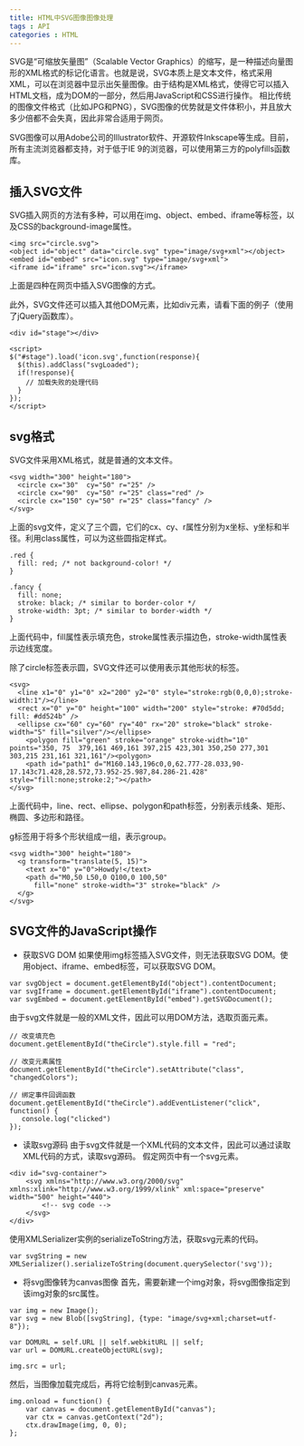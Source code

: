 ```yaml
---
title: HTML中SVG图像图像处理
tags : API
categories : HTML
---
```


SVG是“可缩放矢量图”（Scalable Vector Graphics）的缩写，是一种描述向量图形的XML格式的标记化语言。也就是说，SVG本质上是文本文件，格式采用XML，可以在浏览器中显示出矢量图像。由于结构是XML格式，使得它可以插入HTML文档，成为DOM的一部分，然后用JavaScript和CSS进行操作。
相比传统的图像文件格式（比如JPG和PNG），SVG图像的优势就是文件体积小，并且放大多少倍都不会失真，因此非常合适用于网页。

SVG图像可以用Adobe公司的Illustrator软件、开源软件Inkscape等生成。目前，所有主流浏览器都支持，对于低于IE 9的浏览器，可以使用第三方的polyfills函数库。

## 插入SVG文件
SVG插入网页的方法有多种，可以用在img、object、embed、iframe等标签，以及CSS的background-image属性。

```
<img src="circle.svg">
<object id="object" data="circle.svg" type="image/svg+xml"></object>
<embed id="embed" src="icon.svg" type="image/svg+xml">
<iframe id="iframe" src="icon.svg"></iframe>
```
上面是四种在网页中插入SVG图像的方式。

此外，SVG文件还可以插入其他DOM元素，比如div元素，请看下面的例子（使用了jQuery函数库）。
```
<div id="stage"></div>

<script>
$("#stage").load('icon.svg',function(response){
  $(this).addClass("svgLoaded");
  if(!response){
    // 加载失败的处理代码
  }
});
</script>
```
## svg格式

SVG文件采用XML格式，就是普通的文本文件。

```
<svg width="300" height="180">
  <circle cx="30"  cy="50" r="25" />
  <circle cx="90"  cy="50" r="25" class="red" />
  <circle cx="150" cy="50" r="25" class="fancy" />
</svg>
```
上面的svg文件，定义了三个圆，它们的cx、cy、r属性分别为x坐标、y坐标和半径。利用class属性，可以为这些圆指定样式。

```
.red {
  fill: red; /* not background-color! */
}

.fancy {
  fill: none;
  stroke: black; /* similar to border-color */
  stroke-width: 3pt; /* similar to border-width */
}
```
上面代码中，fill属性表示填充色，stroke属性表示描边色，stroke-width属性表示边线宽度。

除了circle标签表示圆，SVG文件还可以使用表示其他形状的标签。
```
<svg>
  <line x1="0" y1="0" x2="200" y2="0" style="stroke:rgb(0,0,0);stroke-width:1"/></line>
  <rect x="0" y="0" height="100" width="200" style="stroke: #70d5dd; fill: #dd524b" />
  <ellipse cx="60" cy="60" ry="40" rx="20" stroke="black" stroke-width="5" fill="silver"/></ellipse>
	<polygon fill="green" stroke="orange" stroke-width="10" points="350, 75  379,161 469,161 397,215 423,301 350,250 277,301 303,215 231,161 321,161"/><polygon>
	<path id="path1" d="M160.143,196c0,0,62.777-28.033,90-17.143c71.428,28.572,73.952-25.987,84.286-21.428" style="fill:none;stroke:2;"></path>  
</svg>
```
上面代码中，line、rect、ellipse、polygon和path标签，分别表示线条、矩形、椭圆、多边形和路径。

g标签用于将多个形状组成一组，表示group。

```
<svg width="300" height="180">
  <g transform="translate(5, 15)">
    <text x="0" y="0">Howdy!</text>
    <path d="M0,50 L50,0 Q100,0 100,50"
      fill="none" stroke-width="3" stroke="black" />
  </g>
</svg>
```
## SVG文件的JavaScript操作
* 获取SVG DOM
如果使用img标签插入SVG文件，则无法获取SVG DOM。使用object、iframe、embed标签，可以获取SVG DOM。
```
var svgObject = document.getElementById("object").contentDocument;
var svgIframe = document.getElementById("iframe").contentDocument;
var svgEmbed = document.getElementById("embed").getSVGDocument(); 
```
由于svg文件就是一般的XML文件，因此可以用DOM方法，选取页面元素。

```
// 改变填充色
document.getElementById("theCircle").style.fill = "red";

// 改变元素属性
document.getElementById("theCircle").setAttribute("class", "changedColors");

// 绑定事件回调函数
document.getElementById("theCircle").addEventListener("click", function() {
   console.log("clicked")
});
```
* 读取svg源码
由于svg文件就是一个XML代码的文本文件，因此可以通过读取XML代码的方式，读取svg源码。
假定网页中有一个svg元素。
```
<div id="svg-container">
	<svg xmlns="http://www.w3.org/2000/svg" xmlns:xlink="http://www.w3.org/1999/xlink" xml:space="preserve" width="500" height="440">
		<!-- svg code -->
	</svg>
</div>
```
使用XMLSerializer实例的serializeToString方法，获取svg元素的代码。
```
var svgString = new XMLSerializer().serializeToString(document.querySelector('svg'));
```
* 将svg图像转为canvas图像
首先，需要新建一个img对象，将svg图像指定到该img对象的src属性。
```
var img = new Image();
var svg = new Blob([svgString], {type: "image/svg+xml;charset=utf-8"});

var DOMURL = self.URL || self.webkitURL || self;
var url = DOMURL.createObjectURL(svg);

img.src = url;
```
然后，当图像加载完成后，再将它绘制到canvas元素。
```
img.onload = function() {
	var canvas = document.getElementById("canvas");
	var ctx = canvas.getContext("2d");
    ctx.drawImage(img, 0, 0);
};
```